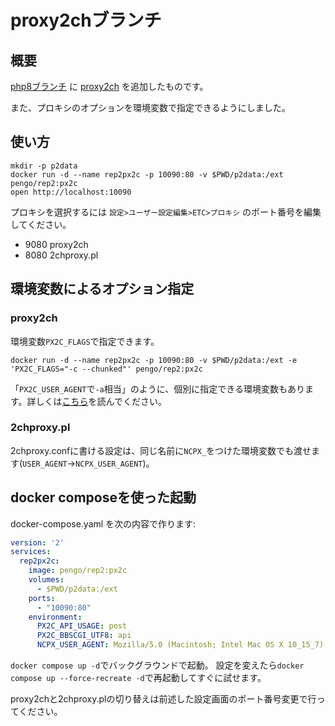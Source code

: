 # proxy2chブランチ

## 概要

[php8ブランチ](https://github.com/pen/docker-rep2/tree/php8)
に
[proxy2ch](https://notabug.org/NanashiNoGombe/proxy2ch)
を追加したものです。

また、プロキシのオプションを環境変数で指定できるようにしました。


## 使い方

```shell
mkdir -p p2data
docker run -d --name rep2px2c -p 10090:80 -v $PWD/p2data:/ext pengo/rep2:px2c
open http://localhost:10090
```

プロキシを選択するには
`設定>ユーザー設定編集>ETC>プロキシ`
のポート番号を編集してください。

- 9080 proxy2ch
- 8080 2chproxy.pl


## 環境変数によるオプション指定

### proxy2ch

環境変数`PX2C_FLAGS`で指定できます。

```shell
docker run -d --name rep2px2c -p 10090:80 -v $PWD/p2data:/ext -e 'PX2C_FLAGS="-c --chunked"' pengo/rep2:px2c
```

「`PX2C_USER_AGENT`で`-a`相当」のように、個別に指定できる環境変数もあります。詳しくは[こちら](https://github.com/pen/docker-rep2/blob/px2c/rootfs/etc/service/proxy2ch/run)を読んでください。


### 2chproxy.pl

2chproxy.confに書ける設定は、同じ名前に`NCPX_`をつけた環境変数でも渡せます(`USER_AGENT`→`NCPX_USER_AGENT`)。


## docker composeを使った起動

docker-compose.yaml を次の内容で作ります:

```yaml
version: '2'
services:
  rep2px2c:
    image: pengo/rep2:px2c
    volumes:
      - $PWD/p2data:/ext
    ports:
      - "10090:80"
    environment:
      PX2C_API_USAGE: post
      PX2C_BBSCGI_UTF8: api
      NCPX_USER_AGENT: Mozilla/5.0 (Macintosh; Intel Mac OS X 10_15_7) AppleWebKit/537.36 (KHTML, like Gecko) Chrome/100.0.4896.88 Safari/537.36
```

`docker compose up -d`でバックグラウンドで起動。
設定を変えたら`docker compose up --force-recreate -d`で再起動してすぐに試せます。

proxy2chと2chproxy.plの切り替えは前述した設定画面のポート番号変更で行ってください。
